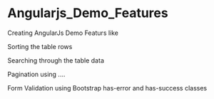 # Angularjs_Demo_Features

Creating AngularJs Demo Featurs like

Sorting the table rows

Searching through the table data

Pagination using <dir-pagination-controls>....</dir-pagination-controls>

Form Validation using Bootstrap has-error and has-success classes







